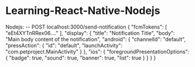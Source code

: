 # Learning-React-Native-Nodejs

Nodejs: 
-- POST localhost:3000/send-notification
{
    "fcmTokens": [
        "eEt4XYTnRRex06...."
    ],
    "display": {
        "title": "Notification Title",
        "body": "Main body content of the notification",
        "android": {
            "channelId": "default",
            "pressAction": {
                "id": "default",
                "launchActivity": "com.petproject.MainActivity"
            }
        },
        "ios": {
            "foregroundPresentationOptions": {
                "badge": true,
                "sound": true,
                "banner": true,
                "list": true
            }
        }
    }
}